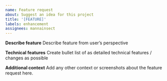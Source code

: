 ```yaml
---
name: Feature request
about: Suggest an idea for this project
title: '[FEATURE]'
labels: enhancement
assignees: mannainsect
---
```


**Describe feature**
Describe feature from user’s perspective

**Technical features**
Create bullet list of as detailed technical features / changes as possible

**Additional context**
Add any other context or screenshots about the feature request here.
